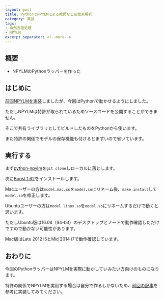 ```yaml
---
layout: post
title: PythonでNPYLMによる教師なし形態素解析
category: 実装
tags:
- 自然言語処理
- NPYLM
excerpt_separator: <!--more-->
---
```


## 概要

- NPYLMのPythonラッパーを作った

<!--more-->

## はじめに

[前回NPYLMを実装](/2016/12/14/%E3%83%99%E3%82%A4%E3%82%BA%E9%9A%8E%E5%B1%A4%E8%A8%80%E8%AA%9E%E3%83%A2%E3%83%87%E3%83%AB%E3%81%AB%E3%82%88%E3%82%8B%E6%95%99%E5%B8%AB%E3%81%AA%E3%81%97%E5%BD%A2%E6%85%8B%E7%B4%A0%E8%A7%A3%E6%9E%90/)しましたが、今回はPythonで動かせるようにしました。

ただしNPYLMは特許が取られているためソースコードを公開することができません。

そこで共有ライブラリとしてビルドしたものをPythonから使います。

また特許の関係でモデルの保存機能も付けるとまずいので省いています。

## 実行する

まず[python-npylm](https://github.com/musyoku/python-npylm)を`git clone`しローカルに落とします。

次に[Boost 1.62](http://www.boost.org/users/history/version_1_62_0.html)をインストールします。

Macユーザーの方は`model.mac.so`を`model.so`にリネーム後、`make install`して`model.so`を修正します。

Ubuntuユーザーの方は`model.linux.so`を`model.so`にリネームするだけで動くと思います。

ただしUbuntu版は16.04（64-bit）のデスクトップとノートで動作確認しただけですので動かない可能性があります。

Mac版はLate 2012 i5とMid 2014 i7で動作確認しています。

## おわりに

今回のPythonラッパーはNPYLMを実際に動かしていみたい方向けのものになります。

特許の関係でNPYLMを実用する場合は自分で作るしかないため、[前回の記事](/2016/12/14/ベイズ階層言語モデルによる教師なし形態素解析/)を参考に実装してみてください。